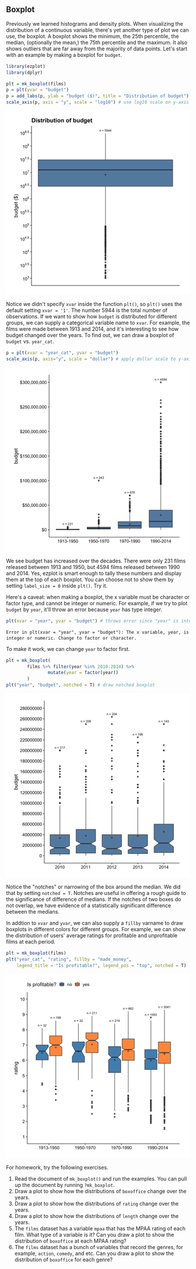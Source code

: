 ## Boxplot

Previously we learned histograms and density plots. When visualizing 
the distribution of a continuous variable, there's yet another type of plot we 
can use, the boxplot. A boxplot shows the minimum, the 25th percentile, the median, (optionally the mean,) the 75th percentile and the maximum. It also shows outliers that are far away from the majority of data points. Let's start with an example by making a boxplot for `budget`.


```r
library(ezplot)
library(dplyr)
```


```r
plt = mk_boxplot(films)
p = plt(yvar = "budget")
p = add_labs(p, ylab = "budget ($)", title = "Distribution of budget") 
scale_axis(p, axis = "y", scale = "log10") # use log10 scale on y-axis
```

![Distribution of budget](images/boxplot_budget-1.png)

Notice we didn't specify `xvar` inside the function `plt()`, so `plt()` uses
the default setting `xvar = '1'`. The number 5944 is the total number of 
observations. If we want to show how `budget` is distributed for different groups, we can supply a categorical variable name to `xvar`. For example, the films were made between 1913 and 2014, and it's interesting to see how 
budget changed over the years. To find out, we can draw a boxplot of `budget` 
vs. `year_cat`. 


```r
p = plt(xvar = "year_cat", yvar = "budget")
scale_axis(p, axis="y", scale = "dollar") # apply dollar scale to y-axis 
```

![Distribution of budget over the decades](images/boxplot_bt_vs_year_cat_p1-1.png)

We see budget has increased over the decades. There were only 231 films released between 1913 and 1950, but 4594 films released between 1990 and 2014. Yes, 
ezplot is smart enough to tally these numbers and display them at the top of 
each boxplot. You can choose not to show them by setting `label_size = 0` inside
`plt()`. Try it.  

Here's a caveat: when making a boxplot, the x variable must be character or factor type, and cannot be integer or numeric. For example, if we try to plot `budget` by `year`,  it'll throw an error because `year` has type integer.


```r
plt(xvar = "year", yvar = "budget") # throws error since "year" is integer
```

```
Error in plt(xvar = "year", yvar = "budget"): The x variable, year, is integer or numeric. Change to factor or character.
```

To make it work, we can change `year` to factor first. 


```r
plt = mk_boxplot(
        films %>% filter(year %in% 2010:2014) %>% 
                mutate(year = factor(year))
        )
plt("year", "budget", notched = T) # draw notched boxplot
```

![Distribution of budget 2010 - 2014](images/boxplot_bt_vs_year_p1-1.png)

Notice the "notches" or narrowing of the box around the median. We did that by 
setting `notched = T`. Notches are useful in offering a rough guide to the significance of difference of medians. If the notches of two boxes do not overlap, we have evidence of a statistically significant difference between the medians.

In addtion to `xvar` and `yvar`, we can also supply a `fillby` varname to
draw boxplots in different colors for different groups. For example, we can show the distribution of users' average ratings for profitable and unprofitable films at each period.


```r
plt = mk_boxplot(films)
plt("year_cat", "rating", fillby = "made_money", 
    legend_title = "Is profitable?", legend_pos = "top", notched = T)
```

![Distribution of avg ratings, profitable vs. unprofitable films](images/boxplot_rating_vs_year_cat_by_made_money-1.png)

For homework, try the following exercises.

1. Read the document of `mk_boxplot()` and run the examples. You can pull up the document by running `?mk_boxplot`. 
2. Draw a plot to show how the distributions of `boxoffice` change over the years.
3. Draw a plot to show how the distributions of `rating` change over the years.
4. Draw a plot to show how the distributions of `length` change over the years.
5. The `films` dataset has a variable `mpaa` that has the MPAA rating of each 
film. What type of a variable is it? Can you draw a plot to show the 
distribution of `boxoffice` at each MPAA rating?
6. The `films` dataset has a bunch of variables that record the genres, 
for example, `action`, `comedy`, and etc. Can you draw a plot to show the 
distribution of `boxoffice` for each genre?
